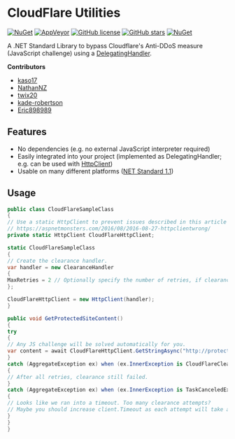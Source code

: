# CloudFlare Utilities
[![NuGet](https://img.shields.io/nuget/v/CloudFlareUtilities.svg)](https://www.nuget.org/packages/CloudFlareUtilities/)
[![AppVeyor](https://img.shields.io/appveyor/ci/elcattivo/CloudFlareUtilities.svg)](https://ci.appveyor.com/project/elcattivo/cloudflareutilities)
[![GitHub license](https://img.shields.io/github/license/elcattivo/CloudFlareUtilities.svg)](https://github.com/elcattivo/CloudFlareUtilities/blob/master/LICENSE)
[![GitHub stars](https://img.shields.io/github/stars/elcattivo/CloudFlareUtilities.svg)](https://github.com/elcattivo/CloudFlareUtilities/stargazers)
[![NuGet](https://img.shields.io/nuget/dt/CloudFlareUtilities.svg)](https://www.nuget.org/packages/CloudFlareUtilities/)

A .NET Standard Library to bypass Cloudflare's Anti-DDoS measure (JavaScript challenge) using a [DelegatingHandler](https://msdn.microsoft.com/en-us/library/system.net.http.delegatinghandler(v=vs.110).aspx).

__Contributors__
- [kaso17](https://github.com/kaso17)
- [NathanNZ](https://github.com/nathannz)
- [twix20](https://github.com/twix20)
- [kade-robertson](https://github.com/kade-robertson)
- [Eric898989](https://github.com/Eric898989)

## Features
- No dependencies (e.g. no external JavaScript interpreter required)
- Easily integrated into your project (implemented as DelegatingHandler; e.g. can be used with [HttpClient](https://msdn.microsoft.com/en-us/library/system.net.http.httpclient(v=vs.118).aspx))
- Usable on many different platforms ([NET Standard 1.1](https://github.com/dotnet/standard/blob/master/docs/versions/netstandard1.1.md))

## Usage
```csharp
public class CloudFlareSampleClass
{
// Use a static HttpClient to prevent issues described in this article
// https://aspnetmonsters.com/2016/08/2016-08-27-httpclientwrong/
private static HttpClient CloudFlareHttpClient;

static CloudFlareSampleClass 
{
// Create the clearance handler.
var handler = new ClearanceHandler
{
MaxRetries = 2 // Optionally specify the number of retries, if clearance fails (default is 3).
};

CloudFlareHttpClient = new HttpClient(handler);
}

public void GetProtectedSiteContent()
{
try
{
// Any JS challenge will be solved automatically for you.
var content = await CloudFlareHttpClient.GetStringAsync("http://protected-site.tld/");
}
catch (AggregateException ex) when (ex.InnerException is CloudFlareClearanceException)
{
// After all retries, clearance still failed.
}
catch (AggregateException ex) when (ex.InnerException is TaskCanceledException)
{
// Looks like we ran into a timeout. Too many clearance attempts?
// Maybe you should increase client.Timeout as each attempt will take about five seconds.
}
}
}
```
